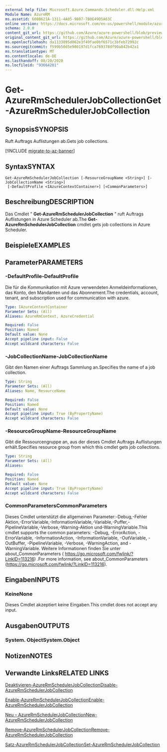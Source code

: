 ```yaml
---
external help file: Microsoft.Azure.Commands.Scheduler.dll-Help.xml
Module Name: AzureRM
ms.assetid: 600B621A-1311-4A05-9807-7B0E49D5A63C
online version: https://docs.microsoft.com/en-us/powershell/module/azurerm.scheduler/get-azurermschedulerjobcollection
schema: 2.0.0
content_git_url: https://github.com/Azure/azure-powershell/blob/preview/src/ResourceManager/Scheduler/Commands.Scheduler/help/Get-AzureRmSchedulerJobCollection.md
original_content_git_url: https://github.com/Azure/azure-powershell/blob/preview/src/ResourceManager/Scheduler/Commands.Scheduler/help/Get-AzureRmSchedulerJobCollection.md
ms.openlocfilehash: da1133895d062e3f49fae0bf6571c3bfeb72992c
ms.sourcegitcommit: f599b50d5e980197d1fca769378df90a842b42a1
ms.translationtype: MT
ms.contentlocale: de-DE
ms.lasthandoff: 08/20/2020
ms.locfileid: "93664201"
---
```

# <span data-ttu-id="6e638-101">Get-AzureRmSchedulerJobCollection</span><span class="sxs-lookup"><span data-stu-id="6e638-101">Get-AzureRmSchedulerJobCollection</span></span>

## <span data-ttu-id="6e638-102">Synopsis</span><span class="sxs-lookup"><span data-stu-id="6e638-102">SYNOPSIS</span></span>
<span data-ttu-id="6e638-103">Ruft Auftrags Auflistungen ab.</span><span class="sxs-lookup"><span data-stu-id="6e638-103">Gets job collections.</span></span>

[!INCLUDE [migrate-to-az-banner](../../includes/migrate-to-az-banner.md)]

## <span data-ttu-id="6e638-104">Syntax</span><span class="sxs-lookup"><span data-stu-id="6e638-104">SYNTAX</span></span>

```
Get-AzureRmSchedulerJobCollection [-ResourceGroupName <String>] [-JobCollectionName <String>]
 [-DefaultProfile <IAzureContextContainer>] [<CommonParameters>]
```

## <span data-ttu-id="6e638-105">Beschreibung</span><span class="sxs-lookup"><span data-stu-id="6e638-105">DESCRIPTION</span></span>
<span data-ttu-id="6e638-106">Das Cmdlet " **Get-AzureRmSchedulerJobCollection** " ruft Auftrags Auflistungen in Azure Scheduler ab.</span><span class="sxs-lookup"><span data-stu-id="6e638-106">The **Get-AzureRmSchedulerJobCollection** cmdlet gets job collections in Azure Scheduler.</span></span>

## <span data-ttu-id="6e638-107">Beispiele</span><span class="sxs-lookup"><span data-stu-id="6e638-107">EXAMPLES</span></span>

## <span data-ttu-id="6e638-108">Parameter</span><span class="sxs-lookup"><span data-stu-id="6e638-108">PARAMETERS</span></span>

### <span data-ttu-id="6e638-109">-DefaultProfile</span><span class="sxs-lookup"><span data-stu-id="6e638-109">-DefaultProfile</span></span>
<span data-ttu-id="6e638-110">Die für die Kommunikation mit Azure verwendeten Anmeldeinformationen, das Konto, den Mandanten und das Abonnement.</span><span class="sxs-lookup"><span data-stu-id="6e638-110">The credentials, account, tenant, and subscription used for communication with azure.</span></span>

```yaml
Type: IAzureContextContainer
Parameter Sets: (All)
Aliases: AzureRmContext, AzureCredential

Required: False
Position: Named
Default value: None
Accept pipeline input: False
Accept wildcard characters: False
```

### <span data-ttu-id="6e638-111">-JobCollectionName</span><span class="sxs-lookup"><span data-stu-id="6e638-111">-JobCollectionName</span></span>
<span data-ttu-id="6e638-112">Gibt den Namen einer Auftrags Sammlung an.</span><span class="sxs-lookup"><span data-stu-id="6e638-112">Specifies the name of a job collection.</span></span>

```yaml
Type: String
Parameter Sets: (All)
Aliases: Name, ResourceName

Required: False
Position: Named
Default value: None
Accept pipeline input: True (ByPropertyName)
Accept wildcard characters: False
```

### <span data-ttu-id="6e638-113">-ResourceGroupName</span><span class="sxs-lookup"><span data-stu-id="6e638-113">-ResourceGroupName</span></span>
<span data-ttu-id="6e638-114">Gibt die Ressourcengruppe an, aus der dieses Cmdlet Auftrags Auflistungen erhält.</span><span class="sxs-lookup"><span data-stu-id="6e638-114">Specifies resource group from which this cmdlet gets job collections.</span></span>

```yaml
Type: String
Parameter Sets: (All)
Aliases: 

Required: False
Position: Named
Default value: None
Accept pipeline input: True (ByPropertyName)
Accept wildcard characters: False
```

### <span data-ttu-id="6e638-115">CommonParameters</span><span class="sxs-lookup"><span data-stu-id="6e638-115">CommonParameters</span></span>
<span data-ttu-id="6e638-116">Dieses Cmdlet unterstützt die allgemeinen Parameter:-Debug,-Fehler Aktion,-ErrorVariable,-InformationVariable,-Variable,-Puffer,-PipelineVariable,-Verbose,-Warning-Aktion und-WarningVariable.</span><span class="sxs-lookup"><span data-stu-id="6e638-116">This cmdlet supports the common parameters: -Debug, -ErrorAction, -ErrorVariable, -InformationAction, -InformationVariable, -OutVariable, -OutBuffer, -PipelineVariable, -Verbose, -WarningAction, and -WarningVariable.</span></span> <span data-ttu-id="6e638-117">Weitere Informationen finden Sie unter about_CommonParameters ( https://go.microsoft.com/fwlink/?LinkID=113216) .</span><span class="sxs-lookup"><span data-stu-id="6e638-117">For more information, see about_CommonParameters (https://go.microsoft.com/fwlink/?LinkID=113216).</span></span>

## <span data-ttu-id="6e638-118">Eingaben</span><span class="sxs-lookup"><span data-stu-id="6e638-118">INPUTS</span></span>

### <span data-ttu-id="6e638-119">Keine</span><span class="sxs-lookup"><span data-stu-id="6e638-119">None</span></span>
<span data-ttu-id="6e638-120">Dieses Cmdlet akzeptiert keine Eingaben.</span><span class="sxs-lookup"><span data-stu-id="6e638-120">This cmdlet does not accept any input.</span></span>

## <span data-ttu-id="6e638-121">Ausgaben</span><span class="sxs-lookup"><span data-stu-id="6e638-121">OUTPUTS</span></span>

### <span data-ttu-id="6e638-122">System. Object</span><span class="sxs-lookup"><span data-stu-id="6e638-122">System.Object</span></span>

## <span data-ttu-id="6e638-123">Notizen</span><span class="sxs-lookup"><span data-stu-id="6e638-123">NOTES</span></span>

## <span data-ttu-id="6e638-124">Verwandte Links</span><span class="sxs-lookup"><span data-stu-id="6e638-124">RELATED LINKS</span></span>

[<span data-ttu-id="6e638-125">Deaktivieren-AzureRmSchedulerJobCollection</span><span class="sxs-lookup"><span data-stu-id="6e638-125">Disable-AzureRmSchedulerJobCollection</span></span>](./Disable-AzureRmSchedulerJobCollection.md)

[<span data-ttu-id="6e638-126">Enable-AzureRmSchedulerJobCollection</span><span class="sxs-lookup"><span data-stu-id="6e638-126">Enable-AzureRmSchedulerJobCollection</span></span>](./Enable-AzureRmSchedulerJobCollection.md)

[<span data-ttu-id="6e638-127">Neu – AzureRmSchedulerJobCollection</span><span class="sxs-lookup"><span data-stu-id="6e638-127">New-AzureRmSchedulerJobCollection</span></span>](./New-AzureRmSchedulerJobCollection.md)

[<span data-ttu-id="6e638-128">Remove-AzureRmSchedulerJobCollection</span><span class="sxs-lookup"><span data-stu-id="6e638-128">Remove-AzureRmSchedulerJobCollection</span></span>](./Remove-AzureRmSchedulerJobCollection.md)

[<span data-ttu-id="6e638-129">Satz-AzureRmSchedulerJobCollection</span><span class="sxs-lookup"><span data-stu-id="6e638-129">Set-AzureRmSchedulerJobCollection</span></span>](./Set-AzureRmSchedulerJobCollection.md)



